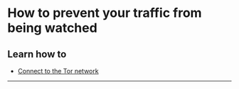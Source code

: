 # How to prevent your traffic from being watched

## Learn how to

- [Connect to the Tor network](en/topics/tool-9-tor-browser/1-connect-to-tor/3-learn.md)

***
